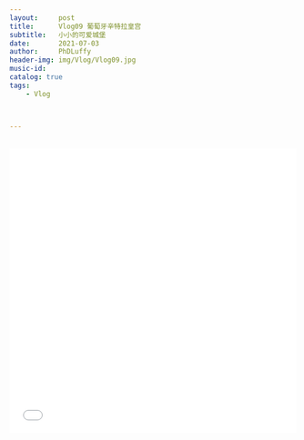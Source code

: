 ```yaml
---
layout:     post
title:      Vlog09 葡萄牙辛特拉皇宫
subtitle:   小小的可爱城堡
date:       2021-07-03
author:     PhDLuffy
header-img: img/Vlog/Vlog09.jpg
music-id: 
catalog: true
tags:
    - Vlog



---
```




<br>

<iframe 
frameborder="no" 
src="//player.bilibili.com/player.html?aid=973877392&bvid=BV1d44y1i7Rf&cid=363762872&page=1&high_quality=1" 
width="100%" 
height="500">
</iframe>


